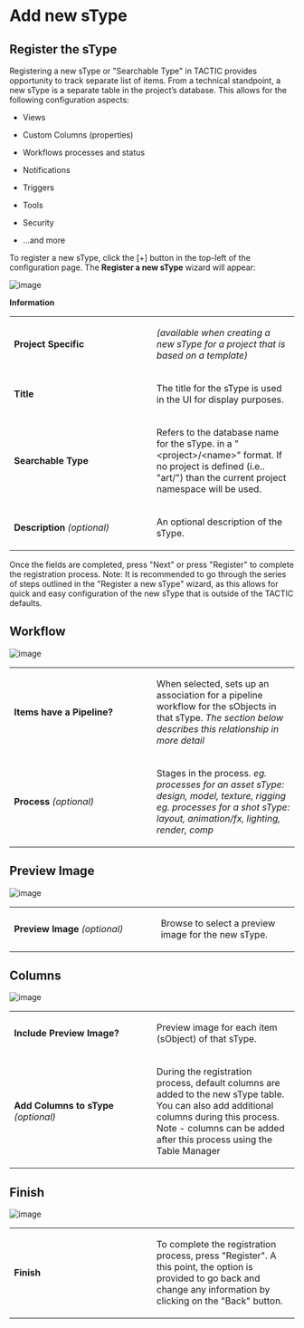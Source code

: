 # Add new sType

## Register the sType

Registering a new sType or "Searchable Type" in TACTIC provides
opportunity to track separate list of items. From a technical
standpoint, a new sType is a separate table in the project’s database.
This allows for the following configuration aspects:

-   Views

-   Custom Columns (properties)

-   Workflows processes and status

-   Notifications

-   Triggers

-   Tools

-   Security

-   …​and more

To register a new sType, click the \[+\] button in the top-left of the
configuration page. The **Register a new sType** wizard will appear:

![image](media/register_stype_definition.png)

**Information**

<table>
<colgroup>
<col width="50%" />
<col width="50%" />
</colgroup>
<tbody>
<tr class="odd">
<td><p><strong>Project Specific</strong></p></td>
<td><p><em>(available when creating a new sType for a project that is based on a template)</em></p></td>
</tr>
<tr class="even">
<td><p><strong>Title</strong></p></td>
<td><p>The title for the sType is used in the UI for display purposes.</p></td>
</tr>
<tr class="odd">
<td><p><strong>Searchable Type</strong></p></td>
<td><p>Refers to the database name for the sType. in a &quot;&lt;project&gt;/&lt;name&gt;&quot; format. If no project is defined (i.e.. &quot;art/&quot;) than the current project namespace will be used.</p></td>
</tr>
<tr class="even">
<td><p><strong>Description</strong> <em>(optional)</em></p></td>
<td><p>An optional description of the sType.</p></td>
</tr>
</tbody>
</table>

Once the fields are completed, press "Next" or press "Register" to
complete the registration process. Note: It is recommended to go through
the series of steps outlined in the "Register a new sType" wizard, as
this allows for quick and easy configuration of the new sType that is
outside of the TACTIC defaults.

## Workflow

![image](media/register_stype_pipeline.png)

<table>
<colgroup>
<col width="50%" />
<col width="50%" />
</colgroup>
<tbody>
<tr class="odd">
<td><p><strong>Items have a Pipeline?</strong></p></td>
<td><p>When selected, sets up an association for a pipeline workflow for the sObjects in that sType. <em>The section below describes this relationship in more detail</em></p></td>
</tr>
<tr class="even">
<td><p><strong>Process</strong> <em>(optional)</em></p></td>
<td><p>Stages in the process. <em>eg. processes for an asset sType: design, model, texture, rigging eg. processes for a shot sType: layout, animation/fx, lighting, render, comp</em></p></td>
</tr>
</tbody>
</table>

## Preview Image

![image](media/register_stype_preview_image.png)

<table>
<colgroup>
<col width="51%" />
<col width="48%" />
</colgroup>
<tbody>
<tr class="odd">
<td><p><strong>Preview Image</strong> <em>(optional)</em></p></td>
<td><p>Browse to select a preview image for the new sType.</p></td>
</tr>
</tbody>
</table>

## Columns

![image](media/register_stype_columns.png)

<table>
<colgroup>
<col width="50%" />
<col width="50%" />
</colgroup>
<tbody>
<tr class="odd">
<td><p><strong>Include Preview Image?</strong></p></td>
<td><p>Preview image for each item (sObject) of that sType.</p></td>
</tr>
<tr class="even">
<td><p><strong>Add Columns to sType</strong> <em>(optional)</em></p></td>
<td><p>During the registration process, default columns are added to the new sType table. You can also add additional columns during this process. Note - columns can be added after this process using the Table Manager</p></td>
</tr>
</tbody>
</table>

## Finish

![image](media/register_stype_finish.png)

<table>
<colgroup>
<col width="50%" />
<col width="50%" />
</colgroup>
<tbody>
<tr class="odd">
<td><p><strong>Finish</strong></p></td>
<td><p>To complete the registration process, press &quot;Register&quot;. A this point, the option is provided to go back and change any information by clicking on the &quot;Back&quot; button.</p></td>
</tr>
</tbody>
</table>


